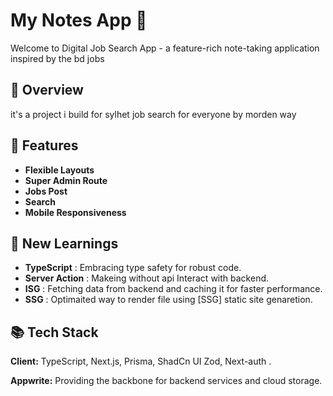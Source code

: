 # My Notes App 📝

Welcome to Digital Job Search App - a feature-rich note-taking application inspired by the bd jobs

## 🚀 Overview

it's a project i build for sylhet job search for everyone by morden way

## 🌟 Features

- **Flexible Layouts**
- **Super Admin Route**
- **Jobs Post**
- **Search**
- **Mobile Responsiveness**

## 🧠 New Learnings

- **TypeScript** : Embracing type safety for robust code.
- **Server Action** : Makeing without api Interact with backend.
- **ISG** : Fetching data from backend and caching it for faster performance.
- **SSG** : Optimaited way to render file using [SSG] static site genaretion.
<!-- 
## 🔍 Challenges & Solutions

- Faced initial challenges with Appwrite auth, resolved by switching to the old version.
- Encountered issues with types for Context API, resolved with default values and careful typing.
- Created a custom checkbox block in Blocknote, adding a unique feature to the app. -->
<!-- 
## 🔴 Save Functionality Note:

Due to a technical challenge, automatic saving onChange in the editor was causing issues. To ensure your notes are saved, please use the save button after writing, especially on desktop versions. -->

<!-- ## 🚀 Try It Out

You can check out the live [ here.](https://notes-lilac-seven.vercel.app/)

## ⭐ Upcoming Features & Improvements

- **Dynamic Categories and Tags :** Introduce dynamic categorization and tagging for better organization.
- **Improved Design :** Enhance the user interface with a fresh, modern design.
- **PWA Offline Support :** Implement Progressive Web App (PWA) features for seamless offline access.
- **Optimized Performance :** Further optimize app performance for smoother user experience. -->

## 📚 Tech Stack

**Client:** TypeScript, Next.js, Prisma, ShadCn UI Zod, Next-auth .

**Appwrite:** Providing the backbone for backend services and cloud storage.
<!-- 
## 🙌 Acknowledgements

- **BlockNote:** [The open source Block-Based rich text editor](https://github.com/TypeCellOS/BlockNote) -->
